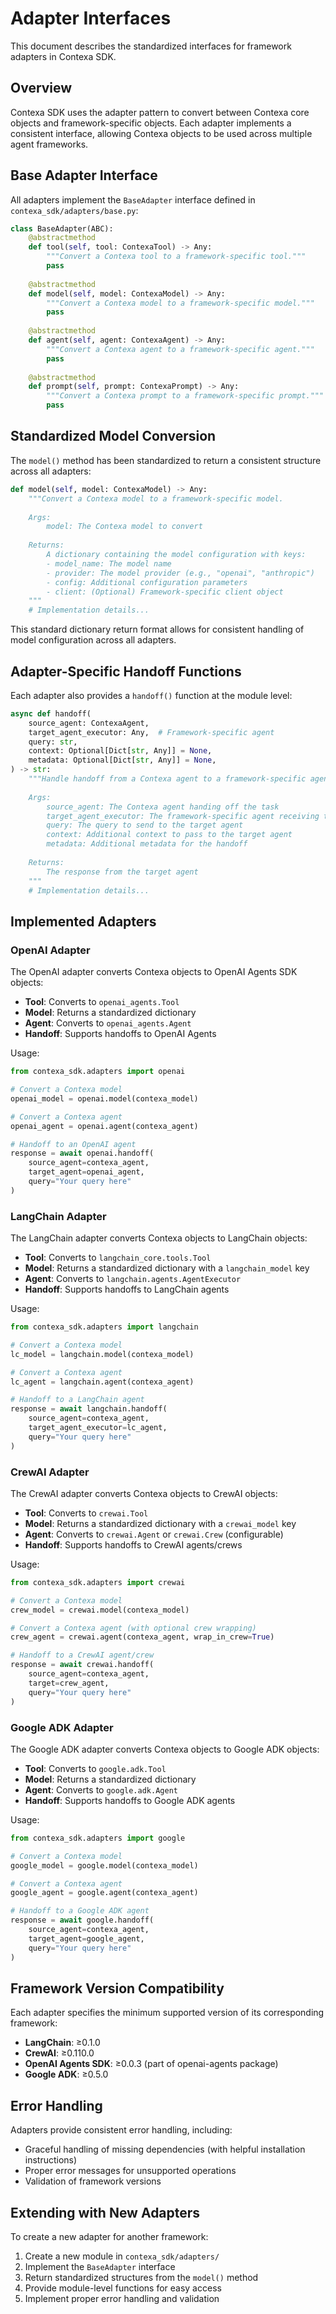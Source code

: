 # Adapter Interfaces

This document describes the standardized interfaces for framework adapters in Contexa SDK.

## Overview

Contexa SDK uses the adapter pattern to convert between Contexa core objects and framework-specific objects. Each adapter implements a consistent interface, allowing Contexa objects to be used across multiple agent frameworks.

## Base Adapter Interface

All adapters implement the `BaseAdapter` interface defined in `contexa_sdk/adapters/base.py`:

```python
class BaseAdapter(ABC):
    @abstractmethod
    def tool(self, tool: ContexaTool) -> Any:
        """Convert a Contexa tool to a framework-specific tool."""
        pass
        
    @abstractmethod
    def model(self, model: ContexaModel) -> Any:
        """Convert a Contexa model to a framework-specific model."""
        pass
        
    @abstractmethod
    def agent(self, agent: ContexaAgent) -> Any:
        """Convert a Contexa agent to a framework-specific agent."""
        pass
        
    @abstractmethod
    def prompt(self, prompt: ContexaPrompt) -> Any:
        """Convert a Contexa prompt to a framework-specific prompt."""
        pass
```

## Standardized Model Conversion

The `model()` method has been standardized to return a consistent structure across all adapters:

```python
def model(self, model: ContexaModel) -> Any:
    """Convert a Contexa model to a framework-specific model.
    
    Args:
        model: The Contexa model to convert
        
    Returns:
        A dictionary containing the model configuration with keys:
        - model_name: The model name
        - provider: The model provider (e.g., "openai", "anthropic")
        - config: Additional configuration parameters
        - client: (Optional) Framework-specific client object
    """
    # Implementation details...
```

This standard dictionary return format allows for consistent handling of model configuration across all adapters.

## Adapter-Specific Handoff Functions

Each adapter also provides a `handoff()` function at the module level:

```python
async def handoff(
    source_agent: ContexaAgent,
    target_agent_executor: Any,  # Framework-specific agent
    query: str,
    context: Optional[Dict[str, Any]] = None,
    metadata: Optional[Dict[str, Any]] = None,
) -> str:
    """Handle handoff from a Contexa agent to a framework-specific agent.
    
    Args:
        source_agent: The Contexa agent handing off the task
        target_agent_executor: The framework-specific agent receiving the task
        query: The query to send to the target agent
        context: Additional context to pass to the target agent
        metadata: Additional metadata for the handoff
        
    Returns:
        The response from the target agent
    """
    # Implementation details...
```

## Implemented Adapters

### OpenAI Adapter

The OpenAI adapter converts Contexa objects to OpenAI Agents SDK objects:

- **Tool**: Converts to `openai_agents.Tool`
- **Model**: Returns a standardized dictionary
- **Agent**: Converts to `openai_agents.Agent`
- **Handoff**: Supports handoffs to OpenAI Agents

Usage:
```python
from contexa_sdk.adapters import openai

# Convert a Contexa model
openai_model = openai.model(contexa_model)

# Convert a Contexa agent
openai_agent = openai.agent(contexa_agent)

# Handoff to an OpenAI agent
response = await openai.handoff(
    source_agent=contexa_agent,
    target_agent=openai_agent,
    query="Your query here"
)
```

### LangChain Adapter

The LangChain adapter converts Contexa objects to LangChain objects:

- **Tool**: Converts to `langchain_core.tools.Tool`
- **Model**: Returns a standardized dictionary with a `langchain_model` key
- **Agent**: Converts to `langchain.agents.AgentExecutor`
- **Handoff**: Supports handoffs to LangChain agents

Usage:
```python
from contexa_sdk.adapters import langchain

# Convert a Contexa model
lc_model = langchain.model(contexa_model)

# Convert a Contexa agent
lc_agent = langchain.agent(contexa_agent)

# Handoff to a LangChain agent
response = await langchain.handoff(
    source_agent=contexa_agent,
    target_agent_executor=lc_agent,
    query="Your query here"
)
```

### CrewAI Adapter

The CrewAI adapter converts Contexa objects to CrewAI objects:

- **Tool**: Converts to `crewai.Tool`
- **Model**: Returns a standardized dictionary with a `crewai_model` key
- **Agent**: Converts to `crewai.Agent` or `crewai.Crew` (configurable)
- **Handoff**: Supports handoffs to CrewAI agents/crews

Usage:
```python
from contexa_sdk.adapters import crewai

# Convert a Contexa model
crew_model = crewai.model(contexa_model)

# Convert a Contexa agent (with optional crew wrapping)
crew_agent = crewai.agent(contexa_agent, wrap_in_crew=True)

# Handoff to a CrewAI agent/crew
response = await crewai.handoff(
    source_agent=contexa_agent,
    target=crew_agent,
    query="Your query here"
)
```

### Google ADK Adapter

The Google ADK adapter converts Contexa objects to Google ADK objects:

- **Tool**: Converts to `google.adk.Tool`
- **Model**: Returns a standardized dictionary
- **Agent**: Converts to `google.adk.Agent`
- **Handoff**: Supports handoffs to Google ADK agents

Usage:
```python
from contexa_sdk.adapters import google

# Convert a Contexa model
google_model = google.model(contexa_model)

# Convert a Contexa agent
google_agent = google.agent(contexa_agent)

# Handoff to a Google ADK agent
response = await google.handoff(
    source_agent=contexa_agent,
    target_agent=google_agent,
    query="Your query here"
)
```

## Framework Version Compatibility

Each adapter specifies the minimum supported version of its corresponding framework:

- **LangChain**: ≥0.1.0
- **CrewAI**: ≥0.110.0
- **OpenAI Agents SDK**: ≥0.0.3 (part of openai-agents package)
- **Google ADK**: ≥0.5.0

## Error Handling

Adapters provide consistent error handling, including:

- Graceful handling of missing dependencies (with helpful installation instructions)
- Proper error messages for unsupported operations
- Validation of framework versions

## Extending with New Adapters

To create a new adapter for another framework:

1. Create a new module in `contexa_sdk/adapters/`
2. Implement the `BaseAdapter` interface
3. Return standardized structures from the `model()` method
4. Provide module-level functions for easy access
5. Implement proper error handling and validation 